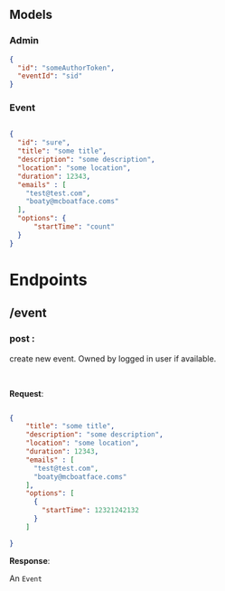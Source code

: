 ## Models

### Admin

```json
{
  "id": "someAuthorToken",
  "eventId": "sid"
}
```

### Event

```json

{
  "id": "sure",
  "title": "some title",
  "description": "some description",
  "location": "some location",
  "duration": 12343,
  "emails" : [
    "test@test.com",
    "boaty@mcboatface.coms"
  ],
  "options": {
      "startTime": "count"
  }
}

```

# Endpoints

## /event

### post :

create new event. Owned by logged in user if available.

<br>

__Request__:

```json

{
    "title": "some title",
    "description": "some description",
    "location": "some location",
    "duration": 12343,
    "emails" : [
      "test@test.com",
      "boaty@mcboatface.coms"
    ],
    "options": [
      {
        "startTime": 12321242132
      }
    ]

}

```

__Response__:

An `Event`

###
